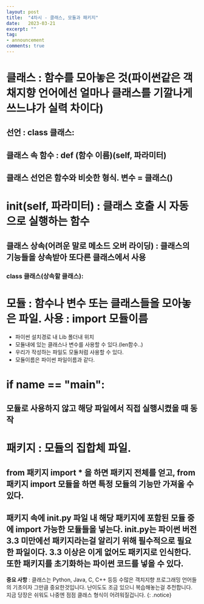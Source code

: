 ```yaml
---
layout: post
title:  "4차시 - 클래스, 모듈과 패키지"
date:   2023-03-21
excerpt: ""
tag:
- announcement
comments: true
---
```


# 클래스 : 함수를 모아놓은 것(파이썬같은 객채지향 언어에선 얼마나 클래스를 기깔나게 쓰느냐가 실력 차이다)

## 선언 : class 클래스:
## 클래스 속 함수 : def (함수 이름)(self, 파라미터)
## 클래스 선언은 함수와 비슷한 형식. 변수 = 클래스()

# __init__(self, 파라미터) : 클래스 호출 시 자동으로 실행하는 함수

## 클래스 상속(어려운 말로 메소드 오버 라이딩) : 클래스의 기능들을 상속받아 또다른 클래스에서 사용
### class 클래스(상속할 클래스):


# 모듈 : 함수나 변수 또는 클래스들을 모아놓은 파일. 사용 : import 모듈이름
* 파이썬 설치경로 내 Lib 폴더내 위치
* 모듈내에 있는 클래스나 변수를 사용할 수 있다.(len함수..)
* 우리가 작성하는 파일도 모듈처럼 사용할 수 있다.
* 모듈이름은 파이썬 파일이름과 같다.

# if __name__ == "__main__":
## 모듈로 사용하지 않고 해당 파일에서 직접 실행시켰을 때 동작

# 패키지 : 모듈의 집합체 파일.
## from 패키지 import * 을 하면 패키지 전체를 얻고, from 패키지 import 모듈을 하면 특정 모듈의 기능만 가져올 수 있다.

## 패키지 속에 __init__.py 파일 내 해당 패키지에 포함된 모듈 중에 import 가능한 모듈들을 넣는다. __init__.py는 파이썬 버전 3.3 미만에선 패키지라는걸 알리기 위해 필수적으로 필요한 파일이다. 3.3 이상은 이게 없어도 패키지로 인식한다. 또한 패키지를 초기화하는 파이썬 코드를 넣을 수 있다.

**중요 사항** : 클래스는 Python, Java, C, C++ 등등 수많은 객치지향 프로그래밍 언어들의 기초이자 그만큼 중요한것입니다. 난이도도 조금 있으니 복습해놓는걸 추천합니다. 지금 당장은 쉬워도 나중엔 점점 클래스 형식이 어려워질겁니다.
{: .notice}
